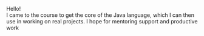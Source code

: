Hello!  
I came to the course to get the core of the Java language, which I can then use in working on real projects.
I hope for mentoring support and productive work
